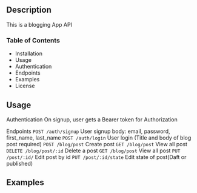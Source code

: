 ## Description
This is a blogging App API

### Table of Contents
* Installation
* Usage
* Authentication
* Endpoints
* Examples
* License

## Usage

Authentication
On signup, user gets a Bearer token for Authorization

Endpoints
```POST /auth/signup```	User signup
body: email, password, first_name, last_name
```POST /auth/login```	User login (Title and body of blog post required)
```POST /blog/post```	Create post
```GET /blog/post```	View all post
```DELETE /blog/post/:id```	Delete a post
```GET /blog/post```	View all post
```PUT /post/:id/``` Edit post by id
```PUT /post/:id/state``` Edit state of post(Daft or published)

## Examples
